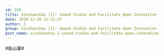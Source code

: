 ```yaml
---
id: 159
title: Xinshanzhai [1]: Seeed Studio and Facilitate Open Innovation
date: 2010-12-26 22:22:37
author: 2
group: Xinshanzhai [1]: Seeed Studio and Facilitate Open Innovation
post_name: xinshanzhai-1-seeed-studio-and-facilitate-open-innovation
---
```


#新山寨#